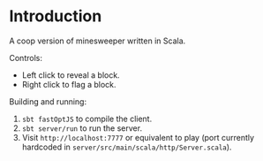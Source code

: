 # Introduction

A coop version of minesweeper written in Scala.

Controls:
- Left click to reveal a block.
- Right click to flag a block.

Building and running:
1. `sbt fastOptJS` to compile the client.
2. `sbt server/run` to run the server.
3. Visit `http://localhost:7777` or equivalent to play (port currently hardcoded in `server/src/main/scala/http/Server.scala`).
